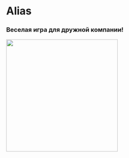 # Alias
### Веселая игра для дружной компании!
<img src="https://github.com/Pechorinka/ToDoCoreData/blob/main/screen.png" width = "300"/>
